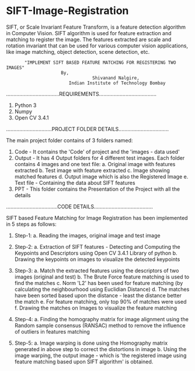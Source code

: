 # SIFT-Image-Registration
SIFT, or Scale Invariant Feature Transform, is a feature detection algorithm in Computer Vision. 
SIFT algorithm is used for feature extraction and matching to register the image. 
The features extracted are scale and rotation invariant that can be used for various computer vision applications, 
like image matching, object detection, scene detection, etc.

           "IMPLEMENT SIFT BASED FEATURE MATCHING FOR REGISTERING TWO IMAGES"
					     By,
                                     Shivanand Nalgire,
                            Indian Institute of Technology Bombay 
			   
....................................REQUIREMENTS.......................................

1. Python 3
2. Numpy
3. Open CV 3.4.1 

...............................PROJECT FOLDER DETAILS..................................

The main project folder contains of 3 folders named:
1.	Code - It contains the 'Code' of project and the 'images - data used'
2.	Output - It has 4 Output folders for 4 different test images.
	Each folder contains 4 images and one text file:
   a.	Original image with features extracted
   b.	Test image with feature extracted
   c.	Image showing matched features
   d.	Output image which is also the Registered Image
   e.	Text file - Containing the data about SIFT features
3.	PPT - This folder contains the Presentation of the Project with all the details

...................................CODE DETAILS........................................

SIFT based Feature Matching for Image Registration has been implemented in 5 
steps as follows:
1. Step-1: 
   a.	Reading the images, original image and test image 

2. Step-2: 
   a.	Extraction of SIFT features - Detecting and Computing the Keypoints 
        and Descriptors using Open CV 3.4.1 Library of python
   b.	Drawing the keypoints on images to visualize the detected keypoints

3. Step-3:
   a.	Match the extracted features using the descriptors of two images 
        (original and test)
   b.	The Brute Force feature matching is used to find the matches
   c.	Norm 'L2' has been used for feature matching (by calculating the 
        neighbourhood using Euclidian Distance)
   d.	The matches have been sorted based upon the distance - least the 
        distance better the match
   e.	For feature matching, only top 90% of matches were used 
   f.	Drawing the matches on Images to visualize the feature matching

4. Step-4:
   a.	Finding the homography matrix for image alignment using the 
        Random sample consensus (RANSAC) method to remove the 
        influence of outliers in features matching

5. Step-5:
   a.	Image warping is done using the Homography matrix generated in 
        above step to correct the distortions in image
   b.	Using the image warping, the output image - which is 'the registered 
        image using feature matching based upon SIFT algorithm' is obtained.




